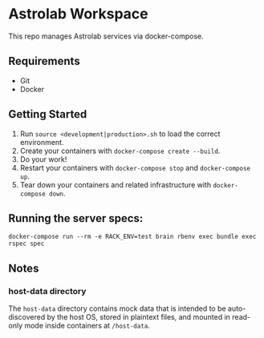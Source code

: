 # Astrolab Workspace

This repo manages Astrolab services via docker-compose.
 
## Requirements

* Git
* Docker

## Getting Started

1. Run `source <development|production>.sh` to load the correct environment.
2. Create your containers with `docker-compose create --build`.
3. Do your work!
4. Restart your containers with `docker-compose stop` and `docker-compose up`.
5. Tear down your containers and related infrastructure with `docker-compose down`.

## Running the server specs:

`docker-compose run --rm -e RACK_ENV=test brain rbenv exec bundle exec rspec spec`

## Notes

### host-data directory

The `host-data` directory contains mock data that is intended to be auto-discovered by the host OS, stored in plaintext files, and mounted in read-only mode inside containers at `/host-data`.

